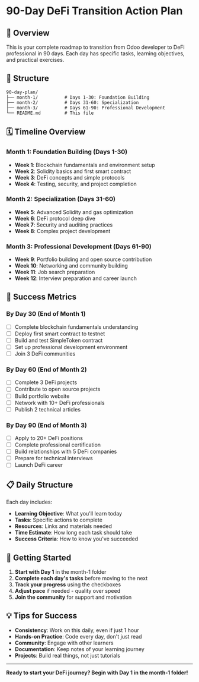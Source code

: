 # 90-Day DeFi Transition Action Plan

## 🎯 Overview

This is your complete roadmap to transition from Odoo developer to DeFi professional in 90 days. Each day has specific tasks, learning objectives, and practical exercises.

## 📁 Structure

```
90-day-plan/
├── month-1/          # Days 1-30: Foundation Building
├── month-2/          # Days 31-60: Specialization
├── month-3/          # Days 61-90: Professional Development
└── README.md         # This file
```

## 🗓️ Timeline Overview

### Month 1: Foundation Building (Days 1-30)
- **Week 1**: Blockchain fundamentals and environment setup
- **Week 2**: Solidity basics and first smart contract
- **Week 3**: DeFi concepts and simple protocols
- **Week 4**: Testing, security, and project completion

### Month 2: Specialization (Days 31-60)
- **Week 5**: Advanced Solidity and gas optimization
- **Week 6**: DeFi protocol deep dive
- **Week 7**: Security and auditing practices
- **Week 8**: Complex project development

### Month 3: Professional Development (Days 61-90)
- **Week 9**: Portfolio building and open source contribution
- **Week 10**: Networking and community building
- **Week 11**: Job search preparation
- **Week 12**: Interview preparation and career launch

## 🎯 Success Metrics

### By Day 30 (End of Month 1)
- [ ] Complete blockchain fundamentals understanding
- [ ] Deploy first smart contract to testnet
- [ ] Build and test SimpleToken contract
- [ ] Set up professional development environment
- [ ] Join 3 DeFi communities

### By Day 60 (End of Month 2)
- [ ] Complete 3 DeFi projects
- [ ] Contribute to open source projects
- [ ] Build portfolio website
- [ ] Network with 10+ DeFi professionals
- [ ] Publish 2 technical articles

### By Day 90 (End of Month 3)
- [ ] Apply to 20+ DeFi positions
- [ ] Complete professional certification
- [ ] Build relationships with 5 DeFi companies
- [ ] Prepare for technical interviews
- [ ] Launch DeFi career

## 📋 Daily Structure

Each day includes:
- **Learning Objective**: What you'll learn today
- **Tasks**: Specific actions to complete
- **Resources**: Links and materials needed
- **Time Estimate**: How long each task should take
- **Success Criteria**: How to know you've succeeded

## 🚀 Getting Started

1. **Start with Day 1** in the month-1 folder
2. **Complete each day's tasks** before moving to the next
3. **Track your progress** using the checkboxes
4. **Adjust pace** if needed - quality over speed
5. **Join the community** for support and motivation

## 💡 Tips for Success

- **Consistency**: Work on this daily, even if just 1 hour
- **Hands-on Practice**: Code every day, don't just read
- **Community**: Engage with other learners
- **Documentation**: Keep notes of your learning journey
- **Projects**: Build real things, not just tutorials

---

**Ready to start your DeFi journey? Begin with Day 1 in the month-1 folder!** 